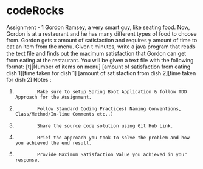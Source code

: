 # codeRocks
Assignment - 1
Gordon Ramsey, a very smart guy, like seating food. Now, Gordon is at a restaurant and he has many different types of food to choose from. Gordon gets x amount of satisfaction and requires y amount of time to eat an item from the menu. Given t minutes, write a java program that reads the text file and ﬁnds out the maximum satisfaction that Gordon can get from eating at the restaurant. You will be given a text file with the following format:
 [t][Number of items on menu]
[amount of satisfaction from eating dish 1][time taken for dish 1]
[amount of satisfaction from dish 2][time taken for dish 2]
 Notes :
1.             Make sure to setup Spring Boot Application & follow TDD Approach for the Assignment.
2.             Follow Standard Coding Practices( Naming Conventions, Class/Method/In-line Comments etc..)
3.             Share the source code solution using Git Hub Link.
4.             Brief the approach you took to solve the problem and how you achieved the end result.
5.             Provide Maximum Satisfaction Value you achieved in your response.
